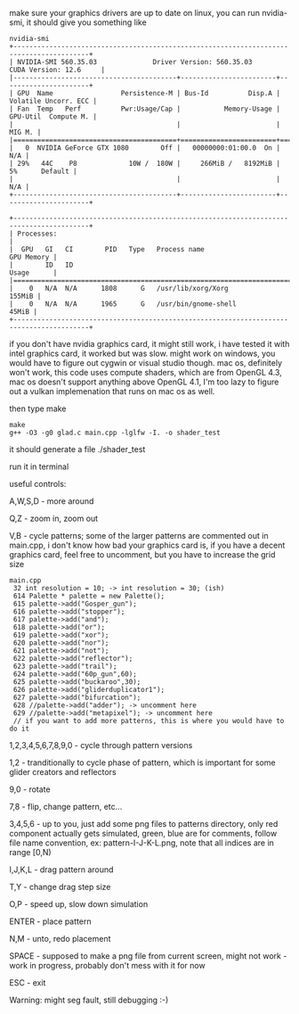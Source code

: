 make sure your graphics drivers are up to date
on linux, you can run nvidia-smi, it should give you something like

```
nvidia-smi   
+-----------------------------------------------------------------------------------------+
| NVIDIA-SMI 560.35.03              Driver Version: 560.35.03      CUDA Version: 12.6     |
|-----------------------------------------+------------------------+----------------------+
| GPU  Name                 Persistence-M | Bus-Id          Disp.A | Volatile Uncorr. ECC |
| Fan  Temp   Perf          Pwr:Usage/Cap |           Memory-Usage | GPU-Util  Compute M. |
|                                         |                        |               MIG M. |
|=========================================+========================+======================|
|   0  NVIDIA GeForce GTX 1080        Off |   00000000:01:00.0  On |                  N/A |
| 29%   44C    P8             10W /  180W |     266MiB /   8192MiB |      5%      Default |
|                                         |                        |                  N/A |
+-----------------------------------------+------------------------+----------------------+
                                                                                         
+-----------------------------------------------------------------------------------------+
| Processes:                                                                              |
|  GPU   GI   CI        PID   Type   Process name                              GPU Memory |
|        ID   ID                                                               Usage      |
|=========================================================================================|
|    0   N/A  N/A      1808      G   /usr/lib/xorg/Xorg                            155MiB |
|    0   N/A  N/A      1965      G   /usr/bin/gnome-shell                           45MiB |
+-----------------------------------------------------------------------------------------+
```

if you don't have nvidia graphics card, it might still work, i have tested it with intel graphics card, it worked but was slow. 
might work on windows, you would have to figure out cygwin or visual studio though. 
mac os, definitely won't work, this code uses compute shaders, which are from OpenGL 4.3, mac os doesn't support anything above OpenGL 4.1, I'm too lazy to figure out a vulkan implemenation that runs on mac os as well. 

then type make

```
make
g++ -O3 -g0 glad.c main.cpp -lglfw -I. -o shader_test
```

it should generate a file ./shader_test

run it in terminal

useful controls:

A,W,S,D - more around

Q,Z - zoom in, zoom out

V,B - cycle patterns; some of the larger patterns are commented out in main.cpp, i don't know how bad your graphics card is, if you have a decent graphics card, feel free to uncomment, but you have to increase the grid size

```
main.cpp
 32 int resolution = 10; -> int resolution = 30; (ish)
 614 Palette * palette = new Palette();
 615 palette->add("Gosper_gun");
 616 palette->add("stopper");
 617 palette->add("and");
 618 palette->add("or");
 619 palette->add("xor");
 620 palette->add("nor");
 621 palette->add("not");
 622 palette->add("reflector");
 623 palette->add("trail");
 624 palette->add("60p_gun",60);
 625 palette->add("buckaroo",30);                                                                                                                                                                           
 626 palette->add("gliderduplicator1");
 627 palette->add("bifurcation");
 628 //palette->add("adder"); -> uncomment here
 629 //palette->add("metapixel"); -> uncomment here
 // if you want to add more patterns, this is where you would have to do it
```

1,2,3,4,5,6,7,8,9,0 - cycle through pattern versions

1,2 - tranditionally to cycle phase of pattern, which is important for some glider creators and reflectors

9,0 - rotate

7,8 - flip, change pattern, etc...

3,4,5,6 - up to you, just add some png files to patterns directory, only red component actually gets simulated, green, blue are for comments, follow file name convention, ex: pattern-I-J-K-L.png, note that all indices are in range [0,N) 

I,J,K,L - drag pattern around

T,Y - change drag step size

O,P - speed up, slow down simulation

ENTER - place pattern

N,M - unto, redo placement

SPACE - supposed to make a png file from current screen, might not work - work in progress, probably don't mess with it for now

ESC - exit

Warning: might seg fault, still debugging :-) 

